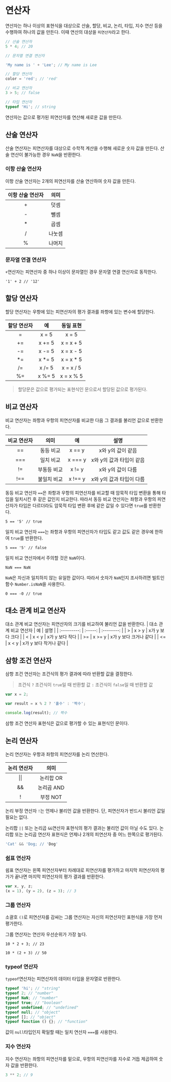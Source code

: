 # 연산자

연산자는 하나 이상의 표현식을 대상으로 산술, 할당, 비교, 논리, 타입, 지수 연산 등을 수행하여 하나의 값을 만든다. 이때 연산의 대상을 `피연산자`라고 한다.

```javascript
// 산술 연산자
5 * 4; // 20

// 문자열 연결 연산자

'My name is ' + 'Lee'; // My name is Lee

// 할당 연산자
color = 'red'; // 'red'

// 비교 연산자
3 > 5; // false

// 타입 연산자
typeof 'Hi'; // string
```

연산자는 값으로 평가된 피연산자를 연산해 새로운 값을 만든다.

## 산술 연산자

산술 연산자는 피연산자를 대상으로 수학적 계산을 수행해 새로운 숫자 값을 만든다. 산술 연산이 불가능한 경우 `NaN`을 반환한다.

### 이항 산술 연산자

이항 산술 연산자는 2개의 피연산자를 산술 연산하여 숫자 값을 만든다.

| 이항 산술 연산자 |  의미  |
| :--------------: | :----: |
|        +         |  덧셈  |
|        -         |  뺄셈  |
|        \*        |  곱셈  |
|        /         | 나눗셈 |
|        %         | 나머지 |

### 문자열 연결 연산자

`+`연산자는 피연산자 중 하나 이상이 문자열인 경우 문자열 연결 연산자로 동작한다.

`'1' + 2 // '12'`

## 할당 연산자

할당 연산자는 우항에 있는 피연산자의 평가 결과를 좌항에 있는 변수에 할당한다.

| 할당 연산자 |   예    | 동일 표현  |
| :---------: | :-----: | :--------: |
|      =      |  x = 5  |   x = 5    |
|     +=      | x += 5  | x = x + 5  |
|     -=      | x -= 5  | x = x - 5  |
|     \*=     | x \*= 5 | x = x \* 5 |
|     /=      | x /= 5  | x = x / 5  |
|     %=      | x %= 5  | x = x % 5  |

> 할당문은 값으로 평가되는 표현식인 문으로서 할당된 값으로 평가된다.

## 비교 연산자

비교 연산자는 좌항과 우항의 피연산자를 비교한 다음 그 결과를 불리언 값으로 반환한다.

| 비교 연산자 |    의미     |   예    |           설명           |
| :---------: | :---------: | :-----: | :----------------------: |
|     ==      |  동등 비교  | x == y  |    x와 y의 값이 같음     |
|     ===     |  일치 비교  | x === y | x와 y의 값과 타입이 같음 |
|     !=      | 부동등 비교 | x != y  |    x와 y의 값이 다름     |
|     !==     | 불일치 비교 | x !== y | x와 y의 값과 타입이 다름 |

동등 비교 연산자 `==`은 좌항과 우항의 피연산자를 비교할 때 암묵적 타입 변환을 통해 타입을 일치시킨 후 같은 값인지 비교한다. 따라서 동등 비교 연산자는 좌항과 우항의 피연산자가 타입은 다르더라도 암묵적 타입 변환 후에 같은 값일 수 있다면 `true`를 반환한다.

`5 == '5' // true`

일치 비교 연산자 `===`는 좌항과 우항의 피연산자가 타입도 같고 값도 같은 경우에 한하여 `true`를 반환한다.

`5 === '5' // false`

일치 비교 연산자에서 주의할 것은 `NaN`이다.

`NaN === NaN`

`NaN`은 자신과 일치하지 않는 유일한 값이다. 따라서 숫자가 `NaN`인지 조사하려면 빌트인 함수 `Number.isNaN`을 사용한다.

`0 === -0 // true`

## 대소 관계 비교 연산자

대소 관계 비교 연산자는 피연산자의 크기를 비교하여 불리언 값을 반환한다.
| 대소 관계 비교 연산자 | 예 | 설명 |
| :---------: | :-----: | :--------: |
| > | x > y | x가 y 보다 크다 |
| < | x < y | x가 y 보다 작다 |
| >= | x >= y | x가 y 보다 크거나 같다 |
| <= | x < y | x가 y 보다 작거나 같다 |

## 삼항 조건 연산자

삼항 조건 연산자는 조건식의 평가 결과에 따라 반환할 값을 결정한다.

> 조건식 `?` 조건식이 `true`일 때 반환할 값 `:` 조건식이 `false`일 때 반환할 값

```javascript
var x = 2;

var result = x % 2 ? '홀수' : '짝수';

console.log(result); // 짝수
```

삼항 조건 연산자 표현식은 값으로 평가할 수 있는 표현식인 문이다.

## 논리 연산자

논리 연산자는 우항과 좌항의 피연산자를 논리 연산한다.

| 논리 연산자 |    의미    |
| :---------: | :--------: |
|    \|\|     | 논리합 OR  |
|     &&      | 논리곱 AND |
|      !      |  부정 NOT  |

논리 부정 연산자 `!`는 언제나 불리언 값을 반환한다. 단, 피연산자가 반드시 불리언 값일 필요는 없다.

논리합 `||` 또는 논리곱 `&&`연산자 표현식의 평가 결과는 불리언 값이 아닐 수도 있다. 논리합 또는 논리곱 연산자 표현식은 언제나 2개의 피연산자 중 어느 한쪽으로 평가된다.

```javascript
'Cat' && 'Dog; // 'Dog'
```

### 쉼표 연산자

쉼표 연산자는 왼쪽 피연산자부터 차례대로 피연산자를 평가하고 마지막 피연산자의 평가가 끝나면 마지막 피연산자의 평가 결과를 반환한다.

```javascript
var x, y, z;
(x = 1), (y = 2), (z = 3); // 3
```

### 그룹 연산자

소괄호 `()`로 피연산자를 감싸는 그룹 연산자는 자신의 피연산자인 표현식을 가장 먼저 평가한다.

그룹 연산자는 연산자 우선순위가 가장 높다.

```javacript
10 * 2 + 3; // 23

10 * (2 + 3) // 50
```

### typeof 연산자

`typeof`연산자는 피연산자의 데이터 타입을 문자열로 반환한다.

```javascript
typeof 'hi'; // "string"
typeof 2; // "number"
typeof NaN; // "number"
typeof true; // "boolean"
typeof undefined; // "undefined"
typeof null; // "object"
typeof []; // "object"
typeof function () {}; // "function"
```

값이 `null`타입인지 확일할 때는 일치 연산자 `===`를 사용한다.

### 지수 연산자

지수 연산자는 좌항의 피연산자를 밑으로, 우항의 피연산자를 지수로 거듭 제곱하여 숫자 값을 반환한다.

```javascript
3 ** 2; // 9
```
